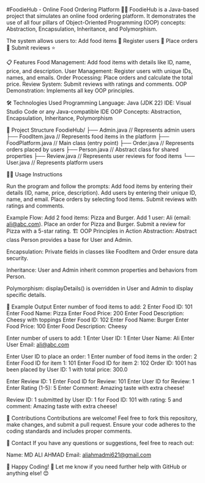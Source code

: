 #FoodieHub - Online Food Ordering Platform 🍕🍔
FoodieHub is a Java-based project that simulates an online food ordering platform. It demonstrates the use of all four pillars of Object-Oriented Programming (OOP) concepts: Abstraction, Encapsulation, Inheritance, and Polymorphism.

The system allows users to:
Add food items 🍴
Register users 👤
Place orders 🛒
Submit reviews ⭐

📋 Features
Food Management: Add food items with details like ID, name, price, and description.
User Management: Register users with unique IDs, names, and emails.
Order Processing: Place orders and calculate the total price.
Review System: Submit reviews with ratings and comments.
OOP Demonstration: Implements all key OOP principles.

🛠️ Technologies Used
Programming Language: Java (JDK 22)
IDE: Visual Studio Code or any Java-compatible IDE
OOP Concepts: Abstraction, Encapsulation, Inheritance, Polymorphism

📂 Project Structure
FoodieHub/
├── Admin.java          // Represents admin users
├── FoodItem.java       // Represents food items in the platform
├── FoodPlatform.java   // Main class (entry point)
├── Order.java          // Represents orders placed by users
├── Person.java         // Abstract class for shared properties
├── Review.java         // Represents user reviews for food items
└── User.java           // Represents platform users

🧑‍💻 Usage Instructions

Run the program and follow the prompts:
Add food items by entering their details (ID, name, price, description).
Add users by entering their unique ID, name, and email.
Place orders by selecting food items.
Submit reviews with ratings and comments.

Example Flow:
Add 2 food items: Pizza and Burger.
Add 1 user: Ali (email: ali@abc.com).
Place an order for Pizza and Burger.
Submit a review for Pizza with a 5-star rating.
🏗️ OOP Principles in Action
Abstraction:
Abstract class Person provides a base for User and Admin.

Encapsulation:
Private fields in classes like FoodItem and Order ensure data security.

Inheritance:
User and Admin inherit common properties and behaviors from Person.

Polymorphism:
displayDetails() is overridden in User and Admin to display specific details.

🌟 Example Output
Enter number of food items to add: 2
Enter Food ID: 101
Enter Food Name: Pizza
Enter Food Price: 200
Enter Food Description: Cheesy with toppings
Enter Food ID: 102
Enter Food Name: Burger
Enter Food Price: 100
Enter Food Description: Cheesy

Enter number of users to add: 1
Enter User ID: 1
Enter User Name: Ali
Enter User Email: ali@abc.com

Enter User ID to place an order: 1
Enter number of food items in the order: 2
Enter Food ID for item 1: 101
Enter Food ID for item 2: 102
Order ID: 1001 has been placed by User ID: 1 with total price: 300.0

Enter Review ID: 1
Enter Food ID for Review: 101
Enter User ID for Review: 1
Enter Rating (1-5): 5
Enter Comment: Amazing taste with extra cheese!

Review ID: 1 submitted by User ID: 1 for Food ID: 101 with rating: 5 and comment: Amazing taste with extra cheese!

🤝 Contributions
Contributions are welcome! Feel free to fork this repository, make changes, and submit a pull request. Ensure your code adheres to the coding standards and includes proper comments.


📧 Contact
If you have any questions or suggestions, feel free to reach out:

Name: MD ALI AHMAD
Email: aliahmadmi621@gmail.com

🌟 Happy Coding! 🎉
Let me know if you need further help with GitHub or anything else! 😊
